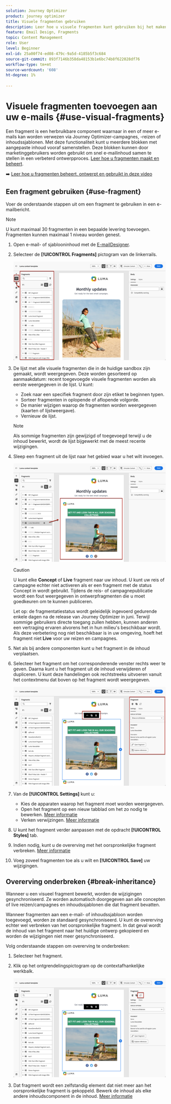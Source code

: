 ```yaml
---
solution: Journey Optimizer
product: journey optimizer
title: Visuele fragmenten gebruiken
description: Leer hoe u visuele fragmenten kunt gebruiken bij het maken van e-mails in Journey Optimizer-campagnes en -reizen
feature: Email Design, Fragments
topic: Content Management
role: User
level: Beginner
exl-id: 25a00f74-ed08-479c-9a5d-4185b5f3c684
source-git-commit: 893f7146b358da48153b1e6bc74b8f622028df76
workflow-type: tm+mt
source-wordcount: '608'
ht-degree: 1%

---
```


# Visuele fragmenten toevoegen aan uw e-mails {#use-visual-fragments}

Een fragment is een herbruikbare component waarnaar in een of meer e-mails kan worden verwezen via Journey Optimizer-campagnes, -reizen of inhoudssjablonen. Met deze functionaliteit kunt u meerdere blokken met aangepaste inhoud vooraf samenstellen. Deze blokken kunnen door marketinggebruikers worden gebruikt om snel e-mailinhoud samen te stellen in een verbeterd ontwerpproces. [Leer hoe u fragmenten maakt en beheert](../content-management/fragments.md).

➡️ [Leer hoe u fragmenten beheert, ontwerpt en gebruikt in deze video](../content-management/fragments.md#video-fragments)

## Een fragment gebruiken {#use-fragment}

Voer de onderstaande stappen uit om een fragment te gebruiken in een e-mailbericht.

>[!NOTE]
>
>U kunt maximaal 30 fragmenten in een bepaalde levering toevoegen. Fragmenten kunnen maximaal 1 niveau worden genest.


1. Open e-mail- of sjablooninhoud met de [E-mailDesigner](get-started-email-design.md).

1. Selecteer de **[!UICONTROL Fragments]** pictogram van de linkerrails.

   ![](assets/fragments-in-designer.png)

1. De lijst met alle visuele fragmenten die in de huidige sandbox zijn gemaakt, wordt weergegeven. Deze worden gesorteerd op aanmaakdatum: recent toegevoegde visuele fragmenten worden als eerste weergegeven in de lijst. U kunt:

   * Zoek naar een specifiek fragment door zijn etiket te beginnen typen.
   * Sorteer fragmenten in oplopende of aflopende volgorde.
   * De manier wijzigen waarop de fragmenten worden weergegeven (kaarten of lijstweergave).
   * Vernieuw de lijst.

   >[!NOTE]
   >
   >Als sommige fragmenten zijn gewijzigd of toegevoegd terwijl u de inhoud bewerkt, wordt de lijst bijgewerkt met de meest recente wijzigingen.

1. Sleep een fragment uit de lijst naar het gebied waar u het wilt invoegen.

   ![](assets/fragment-insert.png)

   >[!CAUTION]
   >
   >U kunt elke **Concept** of **Live** fragment naar uw inhoud. U kunt uw reis of campagne echter niet activeren als er een fragment met de status Concept in wordt gebruikt. Tijdens de reis- of campagnepublicatie wordt een fout weergegeven in ontwerpfragmenten die u moet goedkeuren om te kunnen publiceren.
   >
   > Let op: de fragmentatiestatus wordt geleidelijk ingevoerd gedurende enkele dagen na de release van Journey Optimizer in juni. Terwijl sommige gebruikers directe toegang zullen hebben, kunnen anderen een vertraging ervaren alvorens het in hun milieu&#39;s beschikbaar wordt. Als deze verbetering nog niet beschikbaar is in uw omgeving, hoeft het fragment niet **Live** voor uw reizen en campagnes.

1. Net als bij andere componenten kunt u het fragment in de inhoud verplaatsen.

1. Selecteer het fragment om het corresponderende venster rechts weer te geven. Daarna kunt u het fragment uit de inhoud verwijderen of dupliceren. U kunt deze handelingen ook rechtstreeks uitvoeren vanuit het contextmenu dat boven op het fragment wordt weergegeven.

   ![](assets/fragment-right-pane.png)

1. Van de **[!UICONTROL Settings]** kunt u:

   * Kies de apparaten waarop het fragment moet worden weergegeven.
   * Open het fragment op een nieuw tabblad om het zo nodig te bewerken. [Meer informatie](../content-management/fragments.md#edit-fragments)
   * Verken verwijzingen. [Meer informatie](../content-management/fragments.md#explore-references)

1. U kunt het fragment verder aanpassen met de opdracht **[!UICONTROL Styles]** tab.

1. Indien nodig, kunt u de overerving met het oorspronkelijke fragment verbreken. [Meer informatie](#break-inheritance)

1. Voeg zoveel fragmenten toe als u wilt en **[!UICONTROL Save]** uw wijzigingen.

## Overerving onderbreken {#break-inheritance}

Wanneer u een visueel fragment bewerkt, worden de wijzigingen gesynchroniseerd. Ze worden automatisch doorgegeven aan alle concepten of live reizen/campagnes en inhoudssjablonen die dat fragment bevatten.

Wanneer fragmenten aan een e-mail- of inhoudssjabloon worden toegevoegd, worden ze standaard gesynchroniseerd. U kunt de overerving echter wel verbreken van het oorspronkelijke fragment. In dat geval wordt de inhoud van het fragment naar het huidige ontwerp gekopieerd en worden de wijzigingen niet meer gesynchroniseerd.

Volg onderstaande stappen om overerving te onderbreken:

1. Selecteer het fragment.

1. Klik op het ontgrendelingspictogram op de contextafhankelijke werkbalk.

   ![](assets/fragment-break-inheritance.png)

1. Dat fragment wordt een zelfstandig element dat niet meer aan het oorspronkelijke fragment is gekoppeld. Bewerk de inhoud als elke andere inhoudscomponent in de inhoud. [Meer informatie](content-components.md)
